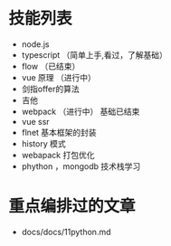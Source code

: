# 技能列表

-   node.js
-   typescript （简单上手,看过，了解基础）
-   flow （已结束）
-   vue 原理 （进行中）
-   剑指offer的算法
-   吉他
-   webpack （进行中） 基础已结束
-   vue ssr 
-   flnet 基本框架的封装 
-   history 模式
-   webapack 打包优化
-   phython ，mongodb 技术栈学习

# 重点编排过的文章

-   docs/docs/11python.md
